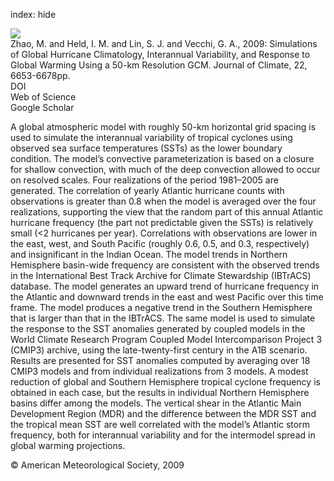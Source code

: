 index: hide

<div class="Citation">
    <div class="Citation-thumb CitationThumb-linked"  data-href="https://doi.org/10.1175/2009jcli3049.1">
      <img src="https://static.claimspace.cloud/climate-study-static/refs/thumbs/9/Zhao_et_al_2009-thumb.png" />
    </div>

  <div class="Citation-body">
    <div class="Citation-text">Zhao, M. and Held, I. M. and Lin, S. J. and Vecchi, G. A., 2009: Simulations of Global Hurricane Climatology, Interannual Variability, and Response to Global Warming Using a 50-km Resolution GCM. <span class="Article-journal">Journal of Climate, </span><span class="Article-volume">22, </span>6653-6678pp.</div>
    <div class="Citation-links">
      <div class="CitationLink" data-href="https://doi.org/10.1175/2009jcli3049.1">
        <div class="CitationLink-icon CitationLink-Doi"></div>
        <div class="CitationLink-text">DOI</div>
      </div>
      <div class="CitationLink" data-href="http://cel.webofknowledge.com/InboundService.do?customersID=atyponcel&smartRedirect=yes&mode=FullRecord&IsProductCode=Yes&product=CEL&Init=Yes&Func=Frame&action=retrieve&SrcApp=literatum&SrcAuth=atyponcel&SID=7CNc3cIRaBKjGbSujFM&UT=WOS:000273359000010">
        <div class="CitationLink-icon CitationLink-Isi"></div>
        <div class="CitationLink-text">Web of Science</div>
      </div>
      <div class="CitationLink" data-href="https://scholar.google.com/scholar?q=10.1175/2009jcli3049.1">
        <div class="CitationLink-icon CitationLink-Scholar"></div>
        <div class="CitationLink-text">Google Scholar</div>
      </div>
    </div>
  </div>
</div>

A global atmospheric model with roughly 50-km horizontal grid spacing is used to simulate the interannual variability of tropical cyclones using observed sea surface temperatures (SSTs) as the lower boundary condition. The model’s convective parameterization is based on a closure for shallow convection, with much of the deep convection allowed to occur on resolved scales. Four realizations of the period 1981–2005 are generated. The correlation of yearly Atlantic hurricane counts with observations is greater than 0.8 when the model is averaged over the four realizations, supporting the view that the random part of this annual Atlantic hurricane frequency (the part not predictable given the SSTs) is relatively small (<2 hurricanes per year). Correlations with observations are lower in the east, west, and South Pacific (roughly 0.6, 0.5, and 0.3, respectively) and insignificant in the Indian Ocean. The model trends in Northern Hemisphere basin-wide frequency are consistent with the observed trends in the International Best Track Archive for Climate Stewardship (IBTrACS) database. The model generates an upward trend of hurricane frequency in the Atlantic and downward trends in the east and west Pacific over this time frame. The model produces a negative trend in the Southern Hemisphere that is larger than that in the IBTrACS. The same model is used to simulate the response to the SST anomalies generated by coupled models in the World Climate Research Program Coupled Model Intercomparison Project 3 (CMIP3) archive, using the late-twenty-first century in the A1B scenario. Results are presented for SST anomalies computed by averaging over 18 CMIP3 models and from individual realizations from 3 models. A modest reduction of global and Southern Hemisphere tropical cyclone frequency is obtained in each case, but the results in individual Northern Hemisphere basins differ among the models. The vertical shear in the Atlantic Main Development Region (MDR) and the difference between the MDR SST and the tropical mean SST are well correlated with the model’s Atlantic storm frequency, both for interannual variability and for the intermodel spread in global warming projections.

<div class="Citation-copy">
&copy; American Meteorological Society, 2009
</div>